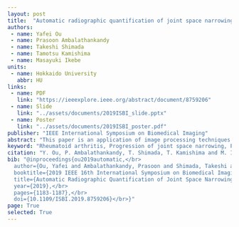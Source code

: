 ```yaml
---
layout: post
title:  "Automatic radiographic quantification of joint space narrowing progression in rheumatoid arthritis using POC"
authors:
 - name: Yafei Ou
 - name: Prasoon Ambalathankandy
 - name: Takeshi Shimada
 - name: Tamotsu Kamishima
 - name: Masayuki Ikebe
units:
 - name: Hokkaido University
   abbr: HU
links:
 - name: PDF
   link: "https://ieeexplore.ieee.org/abstract/document/8759206"
 - name: Slide
   link: "../assets/documents/2019ISBI_slide.pptx"
 - name: Poster
   link: "../assets/documents/2019ISBI_poster.pdf"
publisher: "IEEE International Symposium on Biomedical Imaging"
abstract: "This paper is an application of image processing techniques for computer-aided diagnosis of Rheumatoid Arthritis (RA). Accurately measuring the progression of joint space narrowing (JSN) is crucial during medical treatment and in imaging biomarkers in clinical trials. In this paper, we analyze sequential radiographic images of patients who have rheumatoid arthritis in hands using image processing techniques. Phase only correlation (POC) is used to detect the progression of JSN between images. A new image processing algorithm is proposed to segment joint images so as to eliminate the mutual interference when measuring the movement of the upper and lower bones by POC. We found that the texture feature on bones will greatly affect the accuracy of POC. Median filter is used to eliminate the effect of texture, and excellent results are obtained in practice. Additionally, the progress of JSN is measured accurately in our method. This can be beneficial for doctors in the identification of disease stages."
keyword: "Rheumatoid arthritis, Progression of joint space narrowing, Phase only correlation, Computer-aided diagnosis, Automatic quantification, Image segmentation"
citation: "Y. Ou, P. Ambalathankandy, T. Shimada, T. Kamishima and M. Ikebe, Automatic Radiographic Quantification of Joint Space Narrowing Progression in Rheumatoid Arthritis Using POC, 2019 <i>IEEE 16th International Symposium on Biomedical Imaging (ISBI 2019)</i>, Venice, Italy, 2019, pp. 1183-1187, doi: 10.1109/ISBI.2019.8759206."
bib: "@inproceedings{ou2019automatic,</br>
  author={Ou, Yafei and Ambalathankandy, Prasoon and Shimada, Takeshi and Kamishima, Tamotsu and Ikebe, Masayuki},</br>
  booktitle={2019 IEEE 16th International Symposium on Biomedical Imaging (ISBI 2019)},</br>
  title={Automatic Radiographic Quantification of Joint Space Narrowing Progression in Rheumatoid Arthritis Using POC},</br>
  year={2019},</br>
  pages={1183-1187},</br>
  doi={10.1109/ISBI.2019.8759206}</br>}"
page: True
selected: True
---
```



